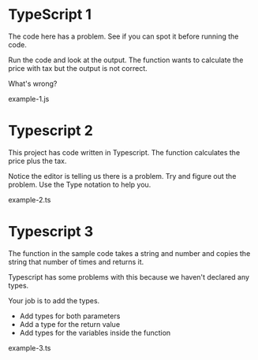 # TypeScript 1

The code here has a problem. See if you can spot it before running the code. 

Run the code and look at the output. The function wants to calculate the price with tax but the output is not correct. 

What's wrong? 

example-1.js

# Typescript 2

This project has code written in Typescript. The function calculates the price plus the tax. 

Notice the editor is telling us there is a problem. Try and figure out the problem. Use the Type notation to help you. 

example-2.ts

# Typescript 3

The function in the sample code takes a string and number and copies the string that number of times and returns it. 

Typescript has some problems with this because we haven't declared any types. 

Your job is to add the types. 

- Add types for both parameters
- Add a type for the return value
- Add types for the variables inside the function

example-3.ts
